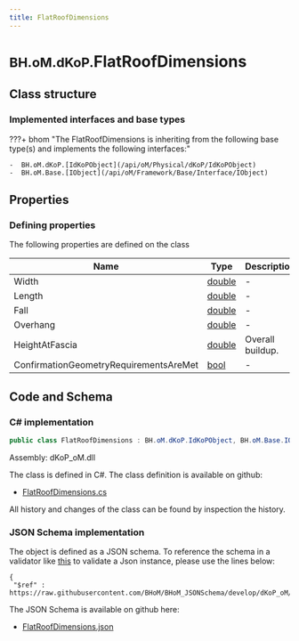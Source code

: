 ```yaml
---
title: FlatRoofDimensions
---
```


# <small>BH.oM.dKoP.</small>**FlatRoofDimensions**



## Class structure

### Implemented interfaces and base types

???+ bhom "The FlatRoofDimensions is inheriting from the following base type(s) and implements the following interfaces:"

    -  BH.oM.dKoP.[IdKoPObject](/api/oM/Physical/dKoP/IdKoPObject)
    -  BH.oM.Base.[IObject](/api/oM/Framework/Base/Interface/IObject)


## Properties



### Defining properties

The following properties are defined on the class

| Name             | Type             | Description      | Quantity         |
|------------------|------------------|------------------|------------------|
| Width | [double](https://learn.microsoft.com/en-us/dotnet/api/System.Double?view=netstandard-2.0) | - | - |
| Length | [double](https://learn.microsoft.com/en-us/dotnet/api/System.Double?view=netstandard-2.0) | - | - |
| Fall | [double](https://learn.microsoft.com/en-us/dotnet/api/System.Double?view=netstandard-2.0) | - | - |
| Overhang | [double](https://learn.microsoft.com/en-us/dotnet/api/System.Double?view=netstandard-2.0) | - | - |
| HeightAtFascia | [double](https://learn.microsoft.com/en-us/dotnet/api/System.Double?view=netstandard-2.0) | Overall buildup. | - |
| ConfirmationGeometryRequirementsAreMet | [bool](https://learn.microsoft.com/en-us/dotnet/api/System.Boolean?view=netstandard-2.0) | - | - |


## Code and Schema

### C# implementation

``` C# title="C#"
public class FlatRoofDimensions : BH.oM.dKoP.IdKoPObject, BH.oM.Base.IObject
```

Assembly: dKoP_oM.dll

The class is defined in C#. The class definition is available on github:

- [FlatRoofDimensions.cs](https://github.com/BHoM/dKoP_Toolkit/blob/develop/dKoP_oM/Geometry\FlatRoofDimensions.cs)

All history and changes of the class can be found by inspection the history.
### JSON Schema implementation

The object is defined as a JSON schema. To reference the schema in a validator like [this](https://www.jsonschemavalidator.net/) to validate a Json instance, please use the lines below:

``` { .json .copy .select } title="JSON Schema"
{
 "$ref" : https://raw.githubusercontent.com/BHoM/BHoM_JSONSchema/develop/dKoP_oM/FlatRoofDimensions.json}
```

The JSON Schema is available on github here:

- [FlatRoofDimensions.json](https://github.com/BHoM/BHoM_JSONSchema/blob/develop/dKoP_oM/FlatRoofDimensions.json)
